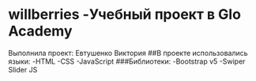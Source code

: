 # willberries -Учебный проект в Glo Academy
Выполнила проект: Евтушенко Виктория
##В проекте использовались языки: 
-HTML
-CSS
-JavaScript
###Библиотеки:
-Bootstrap v5
-Swiper Slider JS
